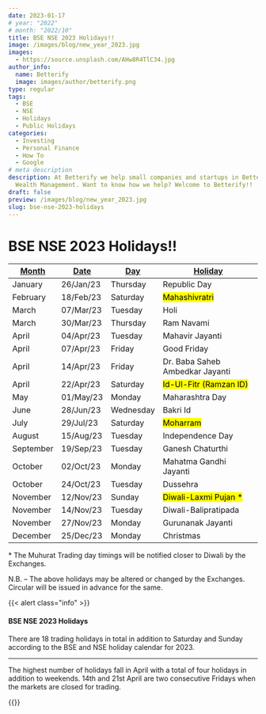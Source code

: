 ```yaml
---
date: 2023-01-17
# year: "2022"
# month: "2022/10"
title: BSE NSE 2023 Holidays!!
image: /images/blog/new_year_2023.jpg
images:
  - https://source.unsplash.com/AHw8R4TlC34.jpg
author_info:
  name: Betterify
  image: images/author/betterify.png
type: regular
tags:
  - BSE
  - NSE
  - Holidays
  - Public Holidays
categories:
  - Investing
  - Personal Finance
  - How To
  - Google
# meta description
description: At Betterify we help small companies and startups in Better Financial and
  Wealth Management. Want to know how we help? Welcome to Betterify!!
draft: false
preview: /images/blog/new_year_2023.jpg
slug: bse-nse-2023-holidays
---
```


# <marker>BSE NSE 2023 Holidays!!</marker>

<u>**Month**</u> | <u>**Date**</u> |  <u>**Day**</u> |  <u>**Holiday**</u>
--- | --- | --- | ---
January | 26/Jan/23 | Thursday | Republic Day
February | 18/Feb/23 | Saturday | <mark>Mahashivratri</mark>
March | 07/Mar/23 | Tuesday | Holi
March | 30/Mar/23 | Thursday | Ram Navami
April | 04/Apr/23 | Tuesday | Mahavir Jayanti
April | 07/Apr/23 | Friday | Good Friday
April | 14/Apr/23 | Friday | Dr. Baba Saheb Ambedkar Jayanti
April | 22/Apr/23 | Saturday | <mark>Id-Ul-Fitr (Ramzan ID)</mark>
May | 01/May/23 | Monday | Maharashtra Day
June | 28/Jun/23 | Wednesday | Bakri Id
July | 29/Jul/23 | Saturday | <mark>Moharram</mark>
August | 15/Aug/23 | Tuesday | Independence Day
September | 19/Sep/23 | Tuesday | Ganesh Chaturthi
October | 02/Oct/23 | Monday | Mahatma Gandhi Jayanti
October | 24/Oct/23 | Tuesday | Dussehra
November | 12/Nov/23 | Sunday | <mark>Diwali-Laxmi Pujan *</mark>
November | 14/Nov/23 | Tuesday | Diwali-Balipratipada
November | 27/Nov/23 | Monday | Gurunanak Jayanti
December | 25/Dec/23 | Monday | Christmas

<p class="yellow">* The Muhurat Trading day timings will be notified closer to Diwali by the Exchanges.</p>

<p class="blue">N.B. – The above holidays may be altered or changed by the Exchanges. Circular will be issued in advance for the same.</p>

{{< alert class="info" >}}
<h4 class="alert-heading"><marker>BSE NSE 2023 Holidays</marker></h4>
  <p>There are 18 trading holidays in total in addition to Saturday and Sunday according to the BSE and NSE holiday calendar for 2023.</p>
  <hr>
  <p class="mb-0">The highest number of holidays fall in April with a total of four holidays in addition to weekends. 14th and 21st April are two consecutive Fridays when the markets are closed for trading.</p>
{{</ alert >}}